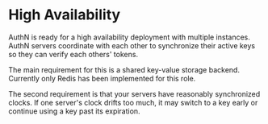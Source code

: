 # High Availability

AuthN is ready for a high availability deployment with multiple instances. AuthN servers coordinate
with each other to synchronize their active keys so they can verify each others' tokens.

The main requirement for this is a shared key-value storage backend. Currently only Redis has been
implemented for this role.

The second requirement is that your servers have reasonably synchronized clocks. If one server's
clock drifts too much, it may switch to a key early or continue using a key past its expiration.
